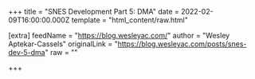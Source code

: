 
+++
title = "SNES Development Part 5: DMA"
date = 2022-02-09T16:00:00.000Z
template = "html_content/raw.html"

[extra]
feedName = "https://blog.wesleyac.com/"
author = "Wesley Aptekar-Cassels"
originalLink = "https://blog.wesleyac.com/posts/snes-dev-5-dma"
raw = ""

+++

